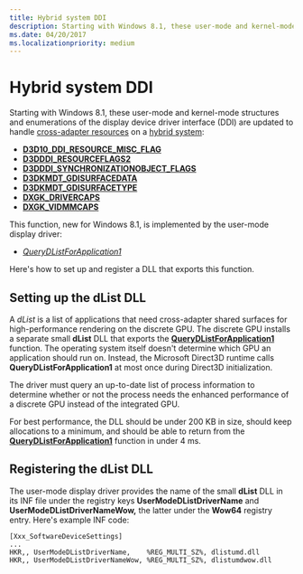 ```yaml
---
title: Hybrid system DDI
description: Starting with Windows 8.1, these user-mode and kernel-mode structures and enumerations of the display device driver interface (DDI) are updated to handle cross-adapter resources on a hybrid system D3D10_DDI_RESOURCE_MISC_FLAGD3DDDI_RESOURCEFLAGS2D3DDDI_SYNCHRONIZATIONOBJECT_FLAGSD3DKMDT_GDISURFACEDATAD3DKMDT_GDISURFACETYPEDXGK_DRIVERCAPSDXGK_VIDMMCAPSThis function, new for Windows 8.1, is implemented by the user-mode display driver QueryDListForApplication1.
ms.date: 04/20/2017
ms.localizationpriority: medium
---
```


# Hybrid system DDI


Starting with Windows 8.1, these user-mode and kernel-mode structures and enumerations of the display device driver interface (DDI) are updated to handle [cross-adapter resources](using-cross-adapter-resources-in-a-hybrid-system.md) on a [hybrid system](using-cross-adapter-resources-in-a-hybrid-system.md):

-   [**D3D10\_DDI\_RESOURCE\_MISC\_FLAG**](/windows-hardware/drivers/ddi/d3d10umddi/ne-d3d10umddi-d3d10_ddi_resource_misc_flag)
-   [**D3DDDI\_RESOURCEFLAGS2**](/windows-hardware/drivers/ddi/d3dukmdt/ns-d3dukmdt-_d3dddi_resourceflags2)
-   [**D3DDDI\_SYNCHRONIZATIONOBJECT\_FLAGS**](/windows-hardware/drivers/ddi/d3dukmdt/ns-d3dukmdt-_d3dddi_synchronizationobject_flags)
-   [**D3DKMDT\_GDISURFACEDATA**](/windows-hardware/drivers/ddi/d3dkmdt/ns-d3dkmdt-_d3dkmdt_gdisurfacedata)
-   [**D3DKMDT\_GDISURFACETYPE**](/windows-hardware/drivers/ddi/d3dkmdt/ne-d3dkmdt-_d3dkmdt_gdisurfacetype)
-   [**DXGK\_DRIVERCAPS**](/windows-hardware/drivers/ddi/d3dkmddi/ns-d3dkmddi-_dxgk_drivercaps)
-   [**DXGK\_VIDMMCAPS**](/windows-hardware/drivers/ddi/d3dkmddi/ns-d3dkmddi-_dxgk_vidmmcaps)

This function, new for Windows 8.1, is implemented by the user-mode display driver:

-   [*QueryDListForApplication1*](/windows-hardware/drivers/ddi/d3dumddi/nc-d3dumddi-pfnd3dddi_querydlistforapplication1)

Here's how to set up and register a DLL that exports this function.
## <span id="Setting_up_the_dList_DLL"></span><span id="setting_up_the_dlist_dll"></span><span id="SETTING_UP_THE_DLIST_DLL"></span>Setting up the dList DLL


A *dList* is a list of applications that need cross-adapter shared surfaces for high-performance rendering on the discrete GPU. The discrete GPU installs a separate small **dList** DLL that exports the [**QueryDListForApplication1**](/windows-hardware/drivers/ddi/d3dumddi/nc-d3dumddi-pfnd3dddi_querydlistforapplication1) function. The operating system itself doesn't determine which GPU an application should run on. Instead, the Microsoft Direct3D runtime calls **QueryDListForApplication1** at most once during Direct3D initialization.

The driver must query an up-to-date list of process information to determine whether or not the process needs the enhanced performance of a discrete GPU instead of the integrated GPU.

For best performance, the DLL should be under 200 KB in size, should keep allocations to a minimum, and should be able to return from the [**QueryDListForApplication1**](/windows-hardware/drivers/ddi/d3dumddi/nc-d3dumddi-pfnd3dddi_querydlistforapplication1) function in under 4 ms.

## <span id="Registering_the_dList_DLL"></span><span id="registering_the_dlist_dll"></span><span id="REGISTERING_THE_DLIST_DLL"></span>Registering the dList DLL


The user-mode display driver provides the name of the small **dList** DLL in its INF file under the registry keys **UserModeDListDriverName** and **UserModeDListDriverNameWow,** the latter under the **Wow64** registry entry. Here's example INF code:

```inf
[Xxx_SoftwareDeviceSettings]
...
HKR,, UserModeDListDriverName,    %REG_MULTI_SZ%, dlistumd.dll
HKR,, UserModeDListDriverNameWow, %REG_MULTI_SZ%, dlistumdwow.dll
```

